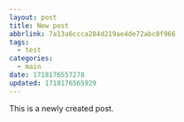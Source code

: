 ```yaml
---
layout: post
title: New post
abbrlink: 7a13a6ccca284d219ae4de72abc0f966
tags:
  - test
categories:
  - main
date: 1718176557278
updated: 1718176565929
---
```


This is a newly created post.
